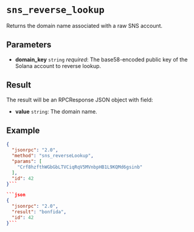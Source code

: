 # `sns_reverse_lookup`

Returns the domain name associated with a raw SNS account.

## Parameters

- **domain_key** `string` *required*: The base58-encoded public key of the Solana account to reverse lookup.

## Result

The result will be an RPCResponse JSON object with field:

- **value** `string`: The domain name.

## Example

```json
{
  "jsonrpc": "2.0",
  "method": "sns_reverseLookup",
  "params": [
    "Crf8hzfthWGbGbLTVCiqRqV5MVnbpHB1L9KQMd6gsinb"
  ],
  "id": 42
}```

```json
{
  "jsonrpc": "2.0",
  "result": "bonfida",
  "id": 42
}```
